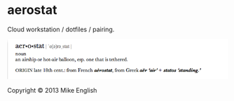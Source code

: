 # aerostat

Cloud workstation / dotfiles / pairing.

![image](aerostat.png)

Copyright © 2013 Mike English